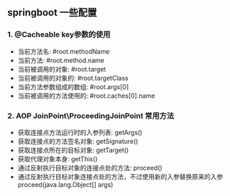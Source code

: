 
## springboot 一些配置

### 1. @Cacheable key参数的使用
* 当前方法名: #root.methodName
* 当前方法: #root.method.name
* 当前被调用的对象: #root.target
* 当前被调用的对象的: #root.targetClass
* 当前方法参数组成的数组: #root.args[0]
* 当前被调用的方法使用的: #root.caches[0].name


### 2. AOP JoinPoint\ProceedingJoinPoint 常用方法
* 获取连接点方法运行时的入参列表: getArgs()
* 获取连接点的方法签名对象: getSignature()
* 获取连接点所在的目标对象: getTarget()
* 获取代理对象本身:  getThis()
* 通过反射执行目标对象的连接点处的方法: proceed()
* 通过反射执行目标对象连接点处的方法，不过使用新的入参替换原来的入参 proceed(java.lang.Object[] args)
